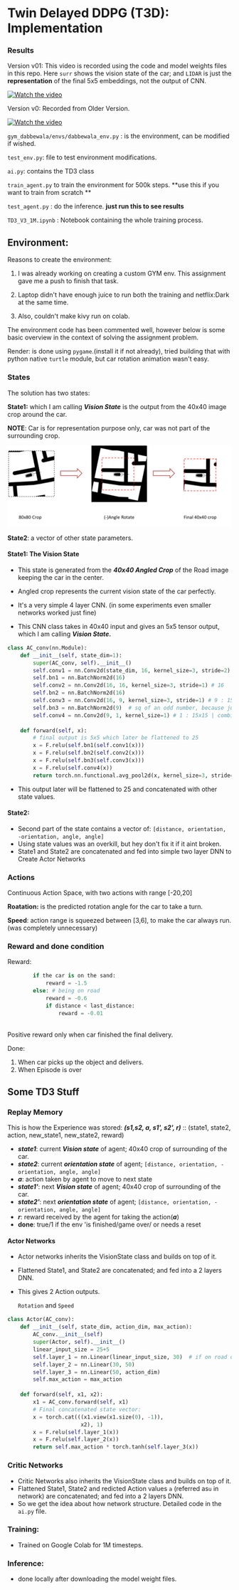 # Twin Delayed DDPG (T3D): Implementation



### Results 
Version v01:
This video is recorded using the code and model weights files in this repo.
Here `surr` shows the vision state of the car; and `LIDAR` is just the **representation** of the final 5x5 embeddings, not the output of CNN.

[![Watch the video](https://img.youtube.com/vi/f_-1LgeG8FM/hqdefault.jpg)](https://www.youtube.com/watch?v=f_-1LgeG8FM)


Version v0:
Recorded from Older Version.

[![Watch the video](https://img.youtube.com/vi/wf1G1UbQe-I/hqdefault.jpg)](https://www.youtube.com/watch?v=wf1G1UbQe-I)


`gym_dabbewala/envs/dabbewala_env.py` : is the environment, can be modified if wished.

`test_env.py`: file to test environment modifications.

`ai.py`: contains the TD3 class

`train_agent.py` to train the environment for 500k steps. **use this if you want to train from scratch **

`test_agent.py` : do the inference. **just run this to see results**

`TD3_V3_1M.ipynb` : Notebook containing the whole training process.

## Environment:

Reasons to create the environment:

1. I was already working on creating a custom GYM env. This assignment gave me a push to finish that task.

2. Laptop didn't have enough juice to run both the training and netflix:Dark at the same time.

3. Also, couldn't make kivy run on colab.

The environment code has been commented well, however below is some basic overview in the context of solving the assignment problem.

Render: is done using `pygame`.(install it if not already), tried building that with python native `turtle` module, but car rotation animation wasn't easy.

### States

The solution has two states:

**State1:** which I am calling ***Vision State*** is the output from the 40x40 image crop around the car.

**NOTE**: Car is for representation purpose only, car was not part of the surrounding crop.

  ![](src/crop_strategy.png)

**State2**: a vector of other state parameters.

#### State1: The Vision State

- This state is generated from the ***40x40 Angled Crop*** of the Road image keeping the car in the center.
- Angled crop represents the current vision state of the car perfectly.
- It's a very simple 4 layer CNN. (in some experiments even smaller networks worked just fine)

- This CNN class takes in 40x40 input and gives an 5x5 tensor output, which I am calling ***Vision State.***

```python
class AC_conv(nn.Module):
    def __init__(self, state_dim=1):
        super(AC_conv, self).__init__()
        self.conv1 = nn.Conv2d(state_dim, 16, kernel_size=3, stride=2) # 16 
        self.bn1 = nn.BatchNorm2d(16)
        self.conv2 = nn.Conv2d(16, 16, kernel_size=3, stride=1) # 16
        self.bn2 = nn.BatchNorm2d(16)
        self.conv3 = nn.Conv2d(16, 9, kernel_size=3, stride=1) # 9 : 15x15
        self.bn3 = nn.BatchNorm2d(9)  # sq of an odd number, because just!
        self.conv4 = nn.Conv2d(9, 1, kernel_size=1) # 1 : 15x15 | combining 9ch to 1

    def forward(self, x):
        # final output is 5x5 which later be flattened to 25
        x = F.relu(self.bn1(self.conv1(x)))
        x = F.relu(self.bn2(self.conv2(x)))
        x = F.relu(self.bn3(self.conv3(x)))
        x = F.relu(self.conv4(x))
        return torch.nn.functional.avg_pool2d(x, kernel_size=3, stride=3) # 5x5 
```

* This output later will be flattened to 25 and concatenated with other state values.

#### State2:

- Second part of the state contains a vector of:
  `[distance, orientation, -orientation, angle, angle]`
- Using state values was an overkill, but hey don't fix it if it aint broken.
- State1 and State2 are concatenated and fed into simple two layer DNN to Create Actor Networks

### Actions

Continuous Action Space, with two actions with range [-20,20]

**Roatation:** is the predicted rotation angle for the car to take a turn.

**Speed**: action range is squeezed between [3,6], to make the car always run.(was completely unnecessary)

### Reward and done condition

Reward:
```python
        if the car is on the sand:
            reward = -1.5
        else: # being on road
            reward = -0.6
            if distance < last_distance:
                reward = -0.01
                
```
Positive reward only when car finished the final delivery.

Done:
1. When car picks up the object and delivers.
2. When Episode is over

## Some TD3 Stuff

### Replay Memory
This is how the Experience was stored:
***(s1,s2, a, s1', s2', r)*** :: (state1, state2, action, new_state1, new_state2, reward)

- ***state1***: current ***Vision state*** of agent; 40x40 crop of surrounding of the car.
- ***state2***: current ***orientation state*** of agent; `[distance, orientation, -orientation, angle, angle]`
- ***a***: action taken by agent to move to next state
- ***state1'***: next ***Vision state*** of agent; 40x40 crop of surrounding of the car.
- ***state2'***: next ***orientation state*** of agent; `[distance, orientation, -orientation, angle, angle]`
- ***r***: reward received by the agent for taking the action(***a***)
- **done**: true/1 if the env 'is finished/game over/ or needs a reset



#### Actor Networks

* Actor networks inherits the VisionState class and builds on top of it.

* Flattened State1, and State2 are concatenated; and fed into a 2 layers DNN.

* This gives 2 Action outputs.

  `Rotation` and `Speed`

```python
class Actor(AC_conv):
    def __init__(self, state_dim, action_dim, max_action):
        AC_conv.__init__(self)
        super(Actor, self).__init__()
        linear_input_size = 25+5
        self.layer_1 = nn.Linear(linear_input_size, 30)  # if on road or sand
        self.layer_2 = nn.Linear(30, 50)
        self.layer_3 = nn.Linear(50, action_dim)
        self.max_action = max_action

    def forward(self, x1, x2):
        x1 = AC_conv.forward(self, x1)
        # Final concatenated state vector:
        x = torch.cat(((x1.view(x1.size(0), -1)),
                       x2), 1) 
        x = F.relu(self.layer_1(x))
        x = F.relu(self.layer_2(x))
        return self.max_action * torch.tanh(self.layer_3(x))
```

### Critic Networks

- Critic Networks also inherits the VisionState class and builds on top of it.
- Flattened State1,  State2 and redicted Action values `a` (referred as`u` in network) are concatenated; and fed into a 2 layers DNN.
- So we get the idea about how network structure. Detailed code in the `ai.py` file.

### Training:

* Trained on Google Colab for 1M timesteps.

### Inference:

* done locally after downloading the model weight files.
